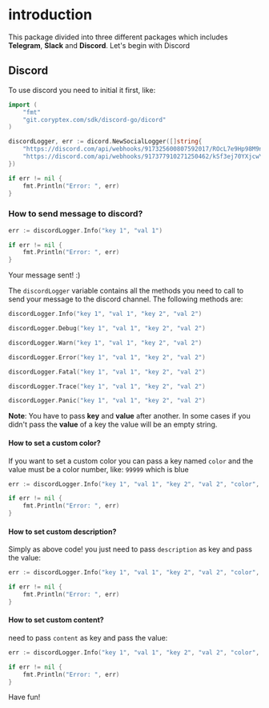 # introduction

This package divided into three different packages which includes **Telegram**, **Slack** and **Discord**. Let's begin with Discord

## Discord

To use discord you need to initial it first, like:

```go
import (
    "fmt"
    "git.coryptex.com/sdk/discord-go/dicord"
)

discordLogger, err := dicord.NewSocialLogger([]string{
    "https://discord.com/api/webhooks/917325600807592017/ROcL7e9Hp98M9nIZ-byGZoSNyKQ6kTmCViF5GC8re4Xej_k7GdGu9EJ3CREE4GnIsyTQ",
    "https://discord.com/api/webhooks/917377910271250462/kSf3ej70YXjcwYcM08dBsUPfbBkqEwJ1nNbmHTyX3DbniLlmrzjY7us8W-QWhjqDEpg7",
})

if err != nil {
    fmt.Println("Error: ", err)
}
```
### How to send message to discord?
```go
err := discordLogger.Info("key 1", "val 1")

if err != nil {
	fmt.Println("Error: ", err)
}
```
Your message sent! :)

The ``discordLogger`` variable contains all the methods you need to call to send your message to the discord channel. The following methods are:

```go
discordLogger.Info("key 1", "val 1", "key 2", "val 2")

discordLogger.Debug("key 1", "val 1", "key 2", "val 2") 

discordLogger.Warn("key 1", "val 1", "key 2", "val 2") 

discordLogger.Error("key 1", "val 1", "key 2", "val 2") 

discordLogger.Fatal("key 1", "val 1", "key 2", "val 2") 

discordLogger.Trace("key 1", "val 1", "key 2", "val 2") 

discordLogger.Panic("key 1", "val 1", "key 2", "val 2") 
```

**Note**: You have to pass **key** and **value** after another. In some cases if you didn't pass the **value** of a key the value will be an empty string.
#### How to set a custom color?
If you want to set a custom color you can pass a key named ``color`` and the value must be a color number, like: ``99999`` which is blue
```go
err := discordLogger.Info("key 1", "val 1", "key 2", "val 2", "color", "99999")

if err != nil {
	fmt.Println("Error: ", err)
}
```
#### How to set custom description?
Simply as above code! you just need to pass ``description`` as key and pass the value:

```go
err := discordLogger.Info("key 1", "val 1", "key 2", "val 2", "color", "99999", "description", "This is a description")

if err != nil {
	fmt.Println("Error: ", err)
}
```

#### How to set custom content?
need to pass ``content`` as key and pass the value:

```go
err := discordLogger.Info("key 1", "val 1", "key 2", "val 2", "color", "99999", "description", "This is a description", "content", "this is a content")

if err != nil {
	fmt.Println("Error: ", err)
}
```

Have fun!